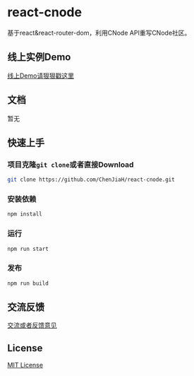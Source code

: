 # react-cnode

基于react&react-router-dom，利用CNode API重写CNode社区。

## 线上实例Demo

[线上Demo请狠狠戳这里](http://mcchen.club/project/react-cnode/index.html)

## 文档

暂无

## 快速上手

### 项目克隆`git clone`或者直接Download

```Bash
git clone https://github.com/ChenJiaH/react-cnode.git
```

### 安装依赖

``` bash
npm install
```

### 运行

``` bash
npm run start
```

### 发布

``` bash
npm run build
```

## 交流反馈

[交流或者反馈意见](https://github.com/ChenJiaH/react-cnode/issues)

## License

[MIT License](https://github.com/ChenJiaH/react-cnode/blob/master/LICENSE)